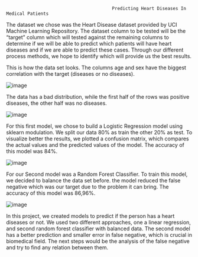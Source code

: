                                             Predicting Heart Diseases In Medical Patients

  The dataset we chose was the Heart Disease dataset provided by UCI Machine Learning Repository. The dataset column to be tested will be the “target” column which will tested against the remaining columns to determine if we will be able to predict which patients will have heart diseases and if we are able to predict these cases. Through our different process methods, we hope to identify which will provide us the best results.
  
  This is how the data set looks. The columns age and sex have the biggest correlation with the target (diseases or no diseases).

![image](https://user-images.githubusercontent.com/75848451/152437074-09b7a1eb-c9cf-49a1-be85-a364a3d4062a.png)

  The data has a bad distribution, while the first half of the rows was positive diseases, the other half was no diseases. 

![image](https://user-images.githubusercontent.com/75848451/152438399-da6810c5-dc60-495a-b4f8-e9220d152f1b.png)

  For this first model, we chose to build a Logistic Regression model using sklearn modulation. We split our data 80% as train the other 20% as test. To visualize better the results, we plotted a confusion matrix, which compares the actual values and the predicted values of the model. The accuracy of this model was 84%.

![image](https://user-images.githubusercontent.com/75848451/152438718-114648be-d098-4db9-90e9-cdf9e3374f42.png)

 For our Second model was a Random Forest Classifier. To train this model, we decided to balance the data set before. the model reduced the false negative which was our target due to the problem it can bring. The accuracy of this model was 86,96%. 

![image](https://user-images.githubusercontent.com/75848451/152440373-bd3ffb30-b5f5-4640-bff8-8c40bd7e7f51.png)

 In this project, we created models to predict if the person has a heart diseases or not. We used two different approaches, one a linear regression, and second random forest classifier with balanced data. The second model has a better prediction and smaller error in false negative, which is crucial in biomedical field. The next steps would be the analysis of the false negative and try to find any relation between them. 
